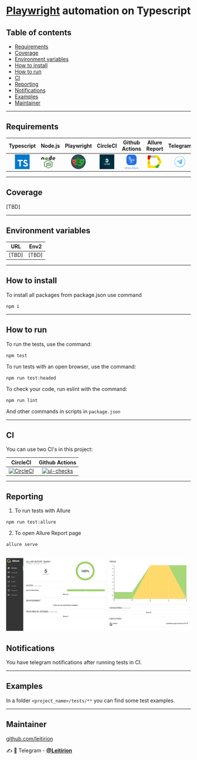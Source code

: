 # [Playwright](https://playwright.dev/) automation on Typescript

## Table of contents

- [Requirements](#requirements)
- [Coverage](#coverage)
- [Environment variables](#environment-variables)
- [How to install](#how-to-install)
- [How to run](#how-to-run)
- [CI](#ci)
- [Reporting](#reporting)
- [Notifications](#notifications)
- [Examples](#examples)
- [Maintainer](#Maintainer)

----
## Requirements

|                    Typescript                     | Node.js                                                   |                          Playwright                           |                                     CircleCI                                      |                          Github Actions                          |                       Allure Report                       |                            Telegram                             |
|:-------------------------------------------------:|-----------------------------------------------------------|:-------------------------------------------------------------:|:---------------------------------------------------------------------------------:|:----------------------------------------------------------------:|:---------------------------------------------------------:|:---------------------------------------------------------------:|
| <img src="./.docs/TS.png" width="40" height="40"> | <img src="./.docs/NodeJS.png" width="40" height="40"> | <img src="./.docs/Playwright.png" width="40" height="40"> |                <img src="./.docs/LogoCCI.png" width="40" height="40">                | <img src="./.docs/GithubActions.png" width="40" height="40"> | <img src="./.docs/Allure.png" width="40" height="40"> | <img src="./.docs/TelegramLogo.png" width="40" height="40"> |

----
## Coverage

[TBD]

----
## Environment variables

|  URL  | Env2  |
|:-----:|:-----:|
| [TBD] | [TBD] |

----
## How to install

To install all packages from package.json use command 
```
npm i
```

----
## How to run

To run the tests, use the command:

```
npm test
```

To run tests with an open browser, use the command:

```
npm run test:headed
```

To check your code, run eslint with the command:

```
npm run lint
```
And other commands in scripts in ```package.json```

----
## CI

You can use two CI's in this project: 


|                                                                             CircleCI                                                                             |                                                                                          Github Actions                                                                                          |
|:----------------------------------------------------------------------------------------------------------------------------------------------------------------:|:------------------------------------------------------------------------------------------------------------------------------------------------------------------------------------------------:|
|   [![CircleCI](https://circleci.com/gh/Leitirion/Playwright-tests/tree/master.svg?style=svg)](https://circleci.com/gh/Leitirion/Playwright-tests/tree/master)    |     [![ui-checks](https://github.com/Leitirion/Playwright-tests/actions/workflows/ui-checks.yaml/badge.svg)](https://github.com/Leitirion/Playwright-tests/actions/workflows/ui-checks.yaml)     |

----
## Reporting

1) To run tests with Allure 

```
npm run test:allure
```
2) To open Allure Report page 
```
allure serve
```

![alt "AllureReport"](./resources/AllureNotifications.png)
----
## Notifications

You have telegram notifications after running tests in CI.

----
## Examples

In a folder ```<project_name>/tests/**``` you can find some test examples.

----
## Maintainer
[github.com/leitirion](https://github.com/leitirion)

:writing_hand: :iphone: Telegram - [**@Leitirion**](https://t.me/leitirion)